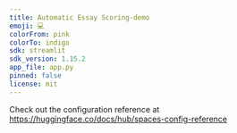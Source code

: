 ```yaml
---
title: Automatic Essay Scoring-demo
emoji: 💻
colorFrom: pink
colorTo: indigo
sdk: streamlit
sdk_version: 1.15.2
app_file: app.py
pinned: false
license: mit
---
```


Check out the configuration reference at https://huggingface.co/docs/hub/spaces-config-reference

